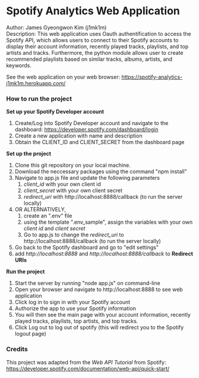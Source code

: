 # Spotify Analytics Web Application

Author: James Gyeongwon Kim (j1mk1m)   
Description: This web application uses Oauth authentification to access the Spotify API, which allows users to connect to their Spotify accounts to display their account information, recently played tracks, playlists, and top artists and tracks. Furthermore, the python module allows user to create recommended playlists based on similar tracks, albums, artists, and keywords.

See the web application on your web browser: https://spotify-analytics-j1mk1m.herokuapp.com/

### How to run the project
**Set up your Spotify Developer account**
1. Create/Log into Spotify Developer account and navigate to the dashboard: https://developer.spotify.com/dashboard/login
2. Create a new application with name and description
3. Obtain the CLIENT_ID and CLIENT_SECRET from the dashboard page

**Set up the project**
1. Clone this git repository on your local machine.
2. Download the neccessary packages using the command "npm install"
3. Navigate to app.js file and update the following parameters
    1. *client_id* with your own client id
    2. *client_secret* with your own client secret
    3. *redirect_uri* with http://localhost:8888/callback (to run the server locally)
4. OR ALTERNATIVELY, 
    1. create an ".env" file 
    2. using the template ".env_sample", assign the variables with your own *client id* and *client secret*
    3. Go to app.js to change the *redirect_uri* to http://localhost:8888/callback (to run the server locally)
5. Go back to the Spotify dashboard and go to "edit settings"
  1. add *http://localhost:8888* and *http://localhost:8888/callback* to **Redirect URIs**

**Run the project**
1. Start the server by running "node app.js" on command-line
2. Open your browser and navigate to http://localhost:8888 to see web application
3. Click log in to sign in with your Spotify account
4. Authorize the app to use your Spotify information
5. You will then see the main page with your account information, recently played tracks, playlists, top artists, and top tracks.
6. Click Log out to log out of spotify (this will redirect you to the Spotify logout page)

### Credits
This project was adapted from the *Web API Tutorial* from Spotify: https://developer.spotify.com/documentation/web-api/quick-start/
